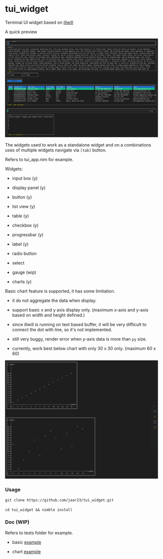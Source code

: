 # tui_widget

Terminal UI widget based on [illwill](https://github.com/johnnovak/illwill/tree/master])

A quick preview

![preview](./tui_widget.gif)

The widgets used to work as a standalone widget and on a combinations uses of multiple widgets navigate via `[tab]` button. 

Refers to tui_app.nim for example.

Widgets:
- input box (y)

- display panel (y)

- button (y)

- list view (y)

- table (y)

- checkbox (y)

- progressbar (y)

- label (y)

- radio button

- select

- gauge (wip)

- charts (y)

Basic chart feature is supported, it has some limitation. 

  - it do not aggregate the data when display.

  - support basic x and y axis display only. (maximum x-axis and y-axis based on width and height defined.)

  - since illwill is running on text based buffer, it will be very difficult to connect the dot with line, so it's not implemented.

  - still very buggy, render error when y-axis data is more than `py` size. 

  - currently, work best below chart with only 30 x 30 only. (maximum 60 x 60)

![chart](./chart_test.png)

### Usage

```shell
git clone https://github.com/jaar23/tui_widget.git

cd tui_widget && nimble install
```

### Doc (WIP)

Refers to tests folder for example.

- basic [example](./tests/tui_test.nim)

- chart [example](./tests/chart_test.nim)

